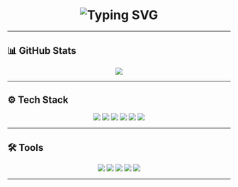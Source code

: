 <h1 align="center">
  <img src="https://readme-typing-svg.demolab.com?font=Fira+Code&weight=600&size=24&duration=3000&pause=1000&color=333333&center=true&vCenter=true&width=500&lines=Welcome+to+my+Profile;Currently+learning+at+42Heilbronn;" alt="Typing SVG" />
</h1>

---

## 📊 GitHub Stats
<p align="center">
  <img src="https://github-readme-activity-graph.vercel.app/graph?username=SPARES888&bg_color=000000&color=ffffff&line=ffffff&point=ffffff&hide_border=true" />
</p>

---

## ⚙️ Tech Stack
<p align="center">
  <img src="https://img.shields.io/badge/C-black?style=flat&logo=c&logoColor=blue" />
  <img src="https://img.shields.io/badge/C++-black?style=flat&logo=cplusplus&logoColor=purple" />
  <img src="https://img.shields.io/badge/Python-black?style=flat&logo=python&logoColor=blue" />
  <img src="https://img.shields.io/badge/HTML-black?style=flat&logo=html5&logoColor=blue" />
  <img src="https://img.shields.io/badge/CSS-black?style=flat&logo=css3&logoColor=purple" />
  <img src="https://img.shields.io/badge/Bash-black?style=flat&logo=gnubash&logoColor=green" />
</p>

---

## 🛠 Tools
<p align="center">
  <img src="https://img.shields.io/badge/Git-black?style=flat&logo=git&logoColor=purple" />
  <img src="https://img.shields.io/badge/GitHub-black?style=flat&logo=github&logoColor=purple" />
  <img src="https://img.shields.io/badge/Linux-black?style=flat&logo=linux&logoColor=white" />
  <img src="https://img.shields.io/badge/Docker-black?style=flat&logo=docker&logoColor=lightblue" />
  <img src="https://img.shields.io/badge/VSCode-black?style=flat&logo=visualstudiocode&logoColor=blue" />
</p>

---

